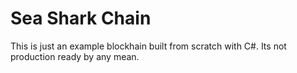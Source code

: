 # Sea Shark Chain

This is just an example blockhain built from scratch with C#. Its not production ready by any mean.
